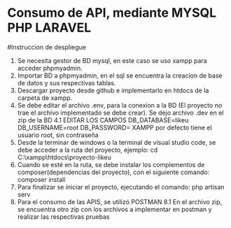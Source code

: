 # Consumo de API, mediante MYSQL PHP LARAVEL

#Instruccion de despliegue

1. Se necesita gestor de BD mysql, en este caso se uso xampp para acceder phpmyadmin.
2. Importar BD a phpmyadmin, en el sql se encuentra la creacion de base de datos y sus respectivas tablas.
3. Descargar proyecto desde github e implementarlo en htdocs de la carpeta de xampp.
4. Se debe editar el archivo .env, para la conexion a la BD (El proyecto no trae el archivo implementado se debe crear). Se dejo archivo .dev en el zip de la BD
    4.1 EDITAR LOS CAMPOS
        DB_DATABASE=likeu
        DB_USERNAME=root
        DB_PASSWORD=
        XAMPP por defecto tiene el usuario root, sin contraseña
5. Desde la terminar de windows o la terminal de visual studio code, se debe acceder a la ruta del proyecto, ejemplo:
    cd C:\xampp\htdocs\proyecto-likeu   
6. Cuando se esté en la ruta, se debe instalar los complementos de composer(dependencias del proyecto), con el siguiente comando:
    composer install 
7. Para finalizar se iniciar el proyecto, ejecutando el comando: php artisan serv
8. Para el consumo de las APIS, se utilizó POSTMAN
    8.1 En el archivo zip, se encuentra otro zip con los archivos a implementar en postman y realizar las respectivas pruebas
    
